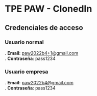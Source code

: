 # TPE PAW - ClonedIn

## Credenciales de acceso

### Usuario normal
. **Email**: paw2022b4+1@gmail.com
<br>
. **Contraseña**: pass1234

### Usuario empresa
. **Email**: paw2022b4@gmail.com
<br>
. **Contraseña**: pass1234